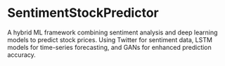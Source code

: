 # SentimentStockPredictor
A hybrid ML framework combining sentiment analysis and deep learning models to predict stock prices. Using Twitter for sentiment data, LSTM models for time-series forecasting, and GANs for enhanced prediction accuracy.
